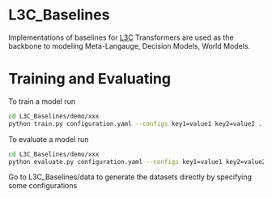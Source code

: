 # L3C_Baselines
Implementations of baselines for [L3C](https://github.com/FutureAGI/L3C)
Transformers are used as the backbone to modeling Meta-Langauge, Decision Models, World Models.

# Training and Evaluating
To train a model run
```bash
cd L3C_Baselines/demo/xxx
python train.py configuration.yaml --configs key1=value1 key2=value2 ...
```

To evaluate a model run
```bash
cd L3C_Baselines/demo/xxx
python evaluate.py configuration.yaml --configs key1=value1 key2=value2 ...
```

Go to L3C_Baselines/data to generate the datasets directly by specifying some configurations
